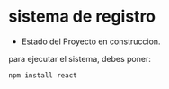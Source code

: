 <h1>sistema de registro</h1>

- Estado del Proyecto en construccion.

para ejecutar el sistema, debes poner:

```npm install react```
